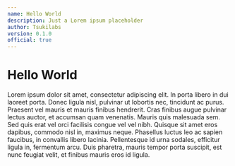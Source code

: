 ```yaml
---
name: Hello World
description: Just a Lorem ipsum placeholder
author: Tsukilabs
version: 0.1.0
official: true
---
```


# Hello World

Lorem ipsum dolor sit amet, consectetur adipiscing elit. In porta libero in dui laoreet porta. Donec ligula nisl, pulvinar ut lobortis nec, tincidunt ac purus. Praesent vel mauris et mauris finibus hendrerit. Cras finibus augue pulvinar lectus auctor, et accumsan quam venenatis. Mauris quis malesuada sem. Sed quis erat vel orci facilisis congue vel vel nibh. Quisque sit amet eros dapibus, commodo nisl in, maximus neque. Phasellus luctus leo ac sapien faucibus, in convallis libero lacinia. Pellentesque id urna sodales, efficitur ligula in, fermentum arcu. Duis pharetra, mauris tempor porta suscipit, est nunc feugiat velit, et finibus mauris eros id ligula.
